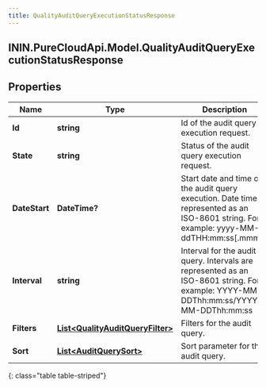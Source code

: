 ```yaml
---
title: QualityAuditQueryExecutionStatusResponse
---
```

## ININ.PureCloudApi.Model.QualityAuditQueryExecutionStatusResponse

## Properties

|Name | Type | Description | Notes|
|------------ | ------------- | ------------- | -------------|
| **Id** | **string** | Id of the audit query execution request. | [optional] |
| **State** | **string** | Status of the audit query execution request. | [optional] |
| **DateStart** | **DateTime?** | Start date and time of the audit query execution. Date time is represented as an ISO-8601 string. For example: yyyy-MM-ddTHH:mm:ss[.mmm]Z | [optional] |
| **Interval** | **string** | Interval for the audit query. Intervals are represented as an ISO-8601 string. For example: YYYY-MM-DDThh:mm:ss/YYYY-MM-DDThh:mm:ss | [optional] |
| **Filters** | [**List&lt;QualityAuditQueryFilter&gt;**](QualityAuditQueryFilter.html) | Filters for the audit query. | [optional] |
| **Sort** | [**List&lt;AuditQuerySort&gt;**](AuditQuerySort.html) | Sort parameter for the audit query. | [optional] |
{: class="table table-striped"}


